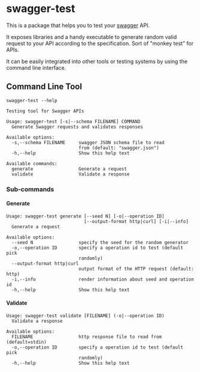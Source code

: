 # swagger-test

This is a package that helps you to test your [swagger](https://swagger.io) API.

It exposes libraries and a handy executable to generate random valid request to
your API according to the specification. Sort of "monkey test" for APIs.

It can be easily integrated into other tools or testing systems by using the
command line interface.

## Command Line Tool

```console
swagger-test --help
```

```
Testing tool for Swagger APIs

Usage: swagger-test [-s|--schema FILENAME] COMMAND
  Generate Swagger requests and validates responses

Available options:
  -s,--schema FILENAME     swagger JSON schema file to read
                           from (default: "swagger.json")
  -h,--help                Show this help text

Available commands:
  generate                 Generate a request
  validate                 Validate a response
```

### Sub-commands

#### Generate

```
Usage: swagger-test generate [--seed N] [-o|--operation ID]
                             [--output-format http|curl] [-i|--info]
  Generate a request

Available options:
  --seed N                 specify the seed for the random generator
  -o,--operation ID        specify a operation id to test (default pick
                           randomly)
  --output-format http|curl
                           output format of the HTTP request (default: http)
  -i,--info                render information about seed and operation id
  -h,--help                Show this help text
```

#### Validate

```
Usage: swagger-test validate [FILENAME] (-o|--operation ID)
  Validate a response

Available options:
  FILENAME                 http response file to read from (default=stdin)
  -o,--operation ID        specify a operation id to test (default pick
                           randomly)
  -h,--help                Show this help text
```
